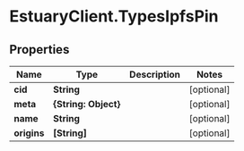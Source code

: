 # EstuaryClient.TypesIpfsPin

## Properties
Name | Type | Description | Notes
------------ | ------------- | ------------- | -------------
**cid** | **String** |  | [optional] 
**meta** | **{String: Object}** |  | [optional] 
**name** | **String** |  | [optional] 
**origins** | **[String]** |  | [optional] 
